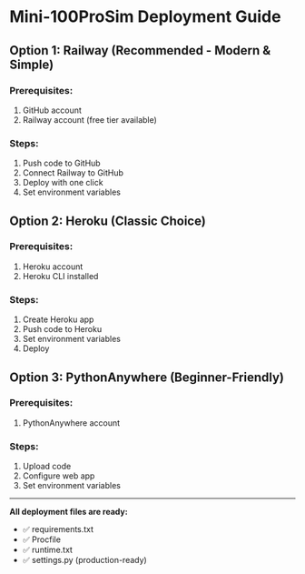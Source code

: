 # Mini-100ProSim Deployment Guide

## Option 1: Railway (Recommended - Modern & Simple)

### Prerequisites:
1. GitHub account
2. Railway account (free tier available)

### Steps:
1. Push code to GitHub
2. Connect Railway to GitHub
3. Deploy with one click
4. Set environment variables

## Option 2: Heroku (Classic Choice)

### Prerequisites:
1. Heroku account
2. Heroku CLI installed

### Steps:
1. Create Heroku app
2. Push code to Heroku
3. Set environment variables
4. Deploy

## Option 3: PythonAnywhere (Beginner-Friendly)

### Prerequisites:
1. PythonAnywhere account

### Steps:
1. Upload code
2. Configure web app
3. Set environment variables

---

**All deployment files are ready:**
- ✅ requirements.txt
- ✅ Procfile
- ✅ runtime.txt
- ✅ settings.py (production-ready)
